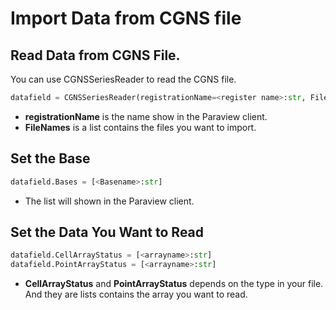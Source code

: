 # Import Data from CGNS file

## Read Data from CGNS File.

You can use CGNSSeriesReader to read the CGNS file.
```python
datafield = CGNSSeriesReader(registrationName=<register name>:str, FileNames=[<filename>:str,...])
```
- **registrationName** is the name show in the Paraview client.
- **FileNames** is a list contains the files you want to import.

## Set the Base
```python
datafield.Bases = [<Basename>:str]
```
- The list will shown in the Paraview client.

## Set the Data You Want to Read
```python
datafield.CellArrayStatus = [<arrayname>:str]
datafield.PointArrayStatus = [<arrayname>:str]
```
- **CellArrayStatus** and **PointArrayStatus** depends on the type in your file. And they are lists contains the array you want to read.
